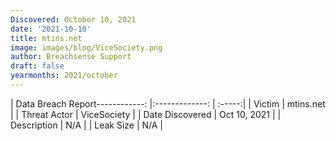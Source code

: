 ```yaml
---
Discovered: October 10, 2021
date: '2021-10-10'
title: mtins.net
image: images/blog/ViceSociety.png
author: Breachsense Support
draft: false
yearmonths: 2021/october
---
```


| Data Breach Report------------:   |:-------------:    | :-----:|
| Victim    | mtins.net      | 
| Threat Actor    | ViceSociety      | 
| Date Discovered    | Oct 10, 2021      | 
| Description    | N/A      | 
| Leak Size    | N/A      | 

